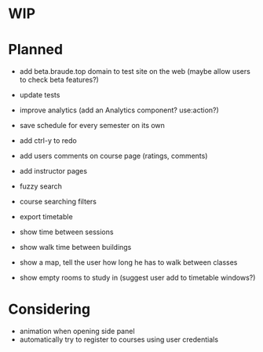 # WIP

# Planned

- add beta.braude.top domain to test site on the web (maybe allow users to check beta features?)

- update tests
- improve analytics (add an Analytics component? use:action?)
- save schedule for every semester on its own

- add ctrl-y to redo
- add users comments on course page (ratings, comments)
- add instructor pages

- fuzzy search

- course searching filters
- export timetable

- show time between sessions
- show walk time between buildings
- show a map, tell the user how long he has to walk between classes
- show empty rooms to study in (suggest user add to timetable windows?)

# Considering

- animation when opening side panel
- automatically try to register to courses using user credentials

